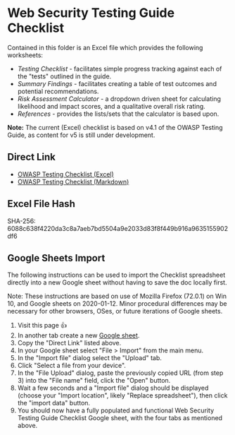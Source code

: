 # Web Security Testing Guide Checklist

Contained in this folder is an Excel file which provides the following worksheets:

- _Testing Checklist_ - facilitates simple progress tracking against each of the "tests" outlined in the guide.
- _Summary Findings_ - facilitates creating a table of test outcomes and potential recommendations.
- _Risk Assessment Calculator_ - a dropdown driven sheet for calculating likelihood and impact scores, and a qualitative overall risk rating.
- _References_ - provides the lists/sets that the calculator is based upon.

**Note:** The current (Excel) checklist is based on v4.1 of the OWASP Testing Guide, as content for v5 is still under development.

## Direct Link

- [OWASP Testing Checklist (Excel)](https://raw.githubusercontent.com/OWASP/wstg/master/checklist/WSTG-Checklist_v4.2.xlsx)
- [OWASP Testing Checklist (Markdown)](https://raw.githubusercontent.com/OWASP/wstg/master/checklist/Testing_Checklist.md)

## Excel File Hash

SHA-256: 6088c638f4220da3c8a7aeb7bd5504a9e2033d83f8f449b916a9635155902df6

## Google Sheets Import

The following instructions can be used to import the Checklist spreadsheet directly into a new Google sheet without having to save the doc locally first.

Note: These instructions are based on use of Mozilla Firefox (72.0.1) on Win 10, and Google sheets on 2020-01-12. Minor procedural differences may be necessary for other browsers, OSes, or future iterations of Google sheets.

1. Visit this page :+1:
2. In another tab create a new [Google sheet](https://sheets.new).
3. Copy the "Direct Link" listed above.
4. In your Google sheet select "File > Import" from the main menu.
5. In the "Import file" dialog select the "Upload" tab.
6. Click "Select a file from your device".
7. In the "File Upload" dialog, paste the previously copied URL (from step 3) into the "File name" field, click the "Open" button.
8. Wait a few seconds and a "Import file" dialog should be displayed (choose your "Import location", likely "Replace spreadsheet"), then click the "import data" button.
9. You should now have a fully populated and functional Web Security Testing Guide Checklist Google sheet, with the four tabs as mentioned above.
